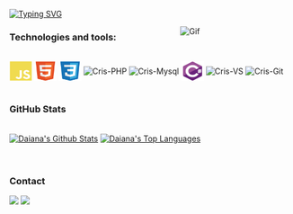 [![Typing SVG](https://readme-typing-svg.demolab.com?font=Fira+Code&pause=1000&color=ff0000&width=435&lines=Hi%2C+everyone!+I'm+Daiana+Guajardo.;Welcome+to+my+Github+profile!+)](https://git.io/typing-svg)

<img src="https://github.com/user-attachments/assets/7bb94340-5f20-4f2a-844a-023d180abac0" alt="Gif" align="right" width="200">

### Technologies and tools:

<div style="display: inline_block"><br>
  <img align="center" alt="Cris-Js" height="35" width="40" src="https://raw.githubusercontent.com/devicons/devicon/master/icons/javascript/javascript-plain.svg">
  <img align="center" alt="Cris-HTML" height="35" width="40" src="https://raw.githubusercontent.com/devicons/devicon/master/icons/html5/html5-original.svg">
  <img align="center" alt="Cris-CSS" height="35" width="40" src="https://raw.githubusercontent.com/devicons/devicon/master/icons/css3/css3-original.svg">
  <img align="center" alt="Cris-PHP" height="35" width="40" src="https://cdn.jsdelivr.net/gh/devicons/devicon/icons/php/php-plain.svg">
  <img align="center" alt= "Cris-Mysql" height="60" width="40" src="https://cdn.jsdelivr.net/gh/devicons/devicon/icons/mysql/mysql-original-wordmark.svg">       
  <img align="center" alt="Cris-Csharp" height="35" width="40" src="https://raw.githubusercontent.com/devicons/devicon/master/icons/csharp/csharp-original.svg">
  <img align="center" alt="Cris-VS" height="35" width="40" src="https://cdn.jsdelivr.net/gh/devicons/devicon/icons/vscode/vscode-original.svg">
  <img align="center" alt="Cris-Git" height="35" width="40" src="https://cdn.jsdelivr.net/gh/devicons/devicon/icons/git/git-original.svg">
</div><br>

### GitHub Stats

 <br/>
    <a href="https://github.com/DaianaS-G/github-readme-stats"><img alt="Daiana's Github Stats" src="https://github-readme-stats.vercel.app/api?username=DaianaS-G&show_icons=true&count_private=true&theme=react&hide_border=true&bg_color=0D1117" /></a>
  <a href="https://github.com/DaianaS-G/github-readme-stats"><img alt="Daiana's Top Languages" src="https://github-readme-stats.vercel.app/api/top-langs/?username=DaianaS-G&langs_count=8&count_private=true&layout=compact&theme=react&hide_border=true&bg_color=0D1117" /></a>
  <br/>

<br/>
<br/>

### Contact

<div> 
  <a href="https://www.linkedin.com/in/daianasg/" target="_blank"><img src="https://img.shields.io/badge/-LinkedIn-%230077B5?style=for-the-badge&logo=linkedin&logoColor=white" target="_blank"></a> 
  <a href="mailto:daianasg99@gmail.com"><img src="https://img.shields.io/badge/-Gmail-%23333?style=for-the-badge&logo=gmail&logoColor=white" target="_blank"></a>
</div>

